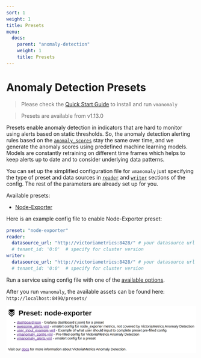 ```yaml
---
sort: 1
weight: 1
title: Presets
menu:
  docs:
    parent: "anomaly-detection"
    weight: 1
    title: Presets
---
```

# Anomaly Detection Presets
> Please check the [Quick Start Guide](/anomaly-detection/quickstart/) to install and run `vmanomaly`

> Presets are available from v1.13.0

Presets enable anomaly detection in indicators that are hard to monitor using alerts based on static thresholds.
So, the anomaly detection alerting rules based on the [`anomaly_scores`](https://docs.victoriametrics.com/anomaly-detection/faq/#what-is-anomaly-score) stay the same over time, and we generate the anomaly scores using predefined machine learning models.
Models are constantly retraining on different time frames which helps to keep alerts up to date and to consider underlying data patterns.

You can set up the simplified configuration file for `vmanomaly` just specifying the type of preset and data sources in [`reader`](https://docs.victoriametrics.com/anomaly-detection/components/reader/) and [`writer`](https://docs.victoriametrics.com/anomaly-detection/components/writer/) sections of the config.
The rest of the parameters are already set up for you.

Available presets:
- [Node-Exporter](#node-exporter)

Here is an example config file to enable Node-Exporter preset:

```yaml
preset: "node-exporter"
reader:
  datasource_url: "http://victoriametrics:8428/" # your datasource url
  # tenant_id: '0:0'  # specify for cluster version
writer:
  datasource_url: "http://victoriametrics:8428/" # your datasource url
  # tenant_id: '0:0'  # specify for cluster version
```
Run a service using config file with one of the [available options](/anomaly-detection/quickstart/#how-to-install-and-run-vmanomaly).

After you run `vmanomaly`, the available assets can be found here: `http://localhost:8490/presets/`

<img alt="preset-localhost" src="vmanomaly-preset-localhost.webp">

